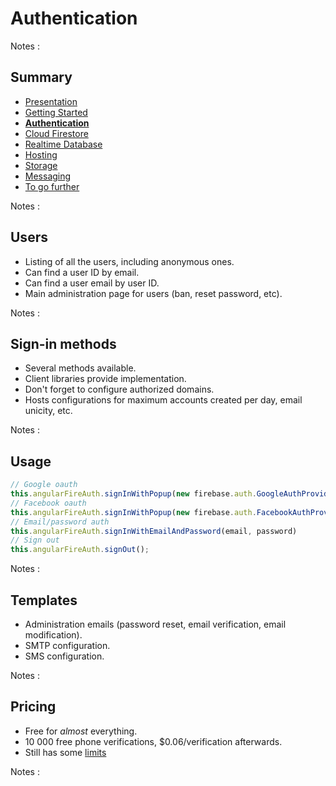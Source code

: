 # Authentication

<!-- .slide: class="page-title" -->

Notes :



## Summary

<!-- .slide: id = "master-toc" class="toc" -->

- [Presentation](#/1)
- [Getting Started](#/2)
- **[Authentication](#/3)**
- [Cloud Firestore](#/4)
- [Realtime Database](#/5)
- [Hosting](#/6)
- [Storage](#/7)
- [Messaging](#/8)
- [To go further](#/9)

Notes : 



## Users

 - Listing of all the users, including anonymous ones.
 - Can find a user ID by email.
 - Can find a user email by user ID.
 - Main administration page for users (ban, reset password, etc).

Notes : 



## Sign-in methods

 - Several methods available.
 - Client libraries provide implementation.
 - Don't forget to configure authorized domains.
 - Hosts configurations for maximum accounts created per day, email unicity, etc.

Notes : 



## Usage

```ts
// Google oauth
this.angularFireAuth.signInWithPopup(new firebase.auth.GoogleAuthProvider())
// Facebook oauth
this.angularFireAuth.signInWithPopup(new firebase.auth.FacebookAuthProvider())
// Email/password auth
this.angularFireAuth.signInWithEmailAndPassword(email, password)
// Sign out
this.angularFireAuth.signOut();
```

Notes :



## Templates

 - Administration emails (password reset, email verification, email modification).
 - SMTP configuration.
 - SMS configuration.

Notes : 



## Pricing

 - Free for *almost* everything.
 - <i class="fa fa-warning"></i> 10 000 free phone verifications, $0.06/verification afterwards.
 - Still has some [limits](https://firebase.google.com/docs/auth/limits)

Notes : 



<!-- .slide: class="page-questions" -->



<!-- .slide: class="page-tp2" -->
